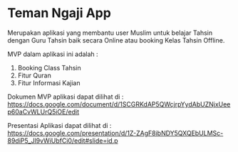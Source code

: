# Teman Ngaji App

Merupakan aplikasi yang membantu user Muslim untuk belajar Tahsin dengan Guru Tahsin baik secara Online atau booking Kelas Tahsin Offline.

MVP dalam aplikasi ini adalah :

1. Booking Class Tahsin
2. Fitur Quran
3. Fitur Informasi Kajian

Dokumen MVP aplikasi dapat dilihat di : https://docs.google.com/document/d/1SCGRKdAP5QWcjrpYydAbUZNjxUeep60aCvWLUrQ5iOE/edit

Presentasi Aplikasi dapat dilihat di : https://docs.google.com/presentation/d/1Z-ZAgF8ibNDY5QXQEbULMSc-89diP5_Jl9vWiUbfCi0/edit#slide=id.p
